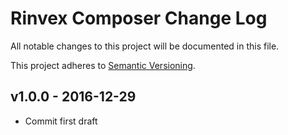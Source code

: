 # Rinvex Composer Change Log

All notable changes to this project will be documented in this file.

This project adheres to [Semantic Versioning](CONTRIBUTING.md).


## v1.0.0 - 2016-12-29
- Commit first draft
